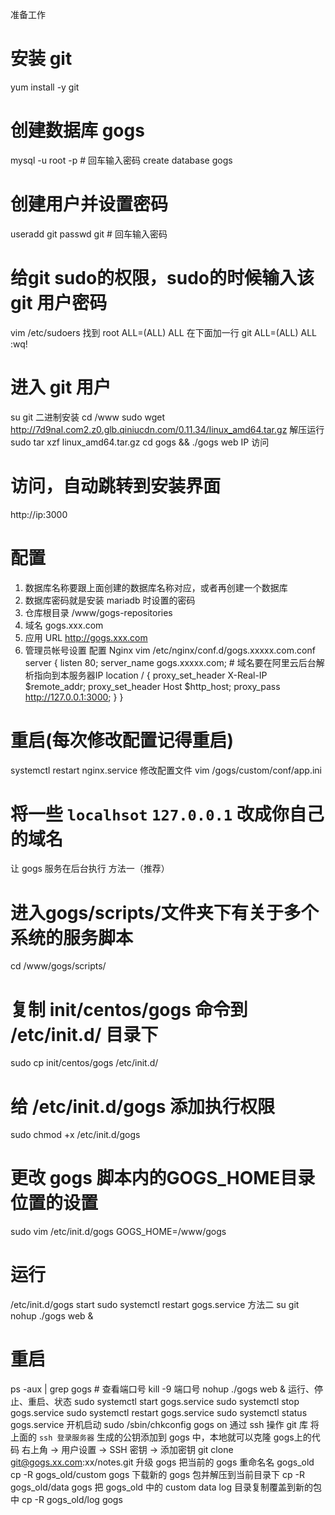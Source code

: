 准备工作
# 安装 git
yum install -y git

# 创建数据库 gogs
mysql -u root -p # 回车输入密码
create database gogs

# 创建用户并设置密码
useradd git
passwd git # 回车输入密码

# 给git sudo的权限，sudo的时候输入该 git 用户密码
vim /etc/sudoers
找到 root ALL=(ALL) ALL 在下面加一行
git ALL=(ALL) ALL
:wq!

# 进入 git 用户
su git
二进制安装
cd /www
sudo wget http://7d9nal.com2.z0.glb.qiniucdn.com/0.11.34/linux_amd64.tar.gz
解压运行
sudo tar xzf linux_amd64.tar.gz
cd gogs && ./gogs web
IP 访问
# 访问，自动跳转到安装界面
http://ip:3000

# 配置
1. 数据库名称要跟上面创建的数据库名称对应，或者再创建一个数据库
2. 数据库密码就是安装 mariadb 时设置的密码
3. 仓库根目录 /www/gogs-repositories
4. 域名 gogs.xxx.com
5. 应用 URL http://gogs.xxx.com
6. 管理员帐号设置
配置 Nginx
vim /etc/nginx/conf.d/gogs.xxxxx.com.conf
server {
  listen 80;
  server_name gogs.xxxxx.com; # 域名要在阿里云后台解析指向到本服务器IP
  location / {
    proxy_set_header X-Real-IP $remote_addr;
    proxy_set_header Host $http_host;
    proxy_pass http://127.0.0.1:3000;
  }
}

# 重启(每次修改配置记得重启)
systemctl restart nginx.service
修改配置文件
vim /gogs/custom/conf/app.ini
# 将一些 `localhsot` `127.0.0.1` 改成你自己的域名
让 gogs 服务在后台执行
方法一（推荐）
# 进入gogs/scripts/文件夹下有关于多个系统的服务脚本
cd /www/gogs/scripts/

# 复制 init/centos/gogs 命令到 /etc/init.d/ 目录下
sudo cp init/centos/gogs /etc/init.d/

# 给 /etc/init.d/gogs 添加执行权限
sudo chmod +x /etc/init.d/gogs

# 更改 gogs 脚本内的GOGS_HOME目录位置的设置
sudo vim /etc/init.d/gogs
GOGS_HOME=/www/gogs

# 运行
/etc/init.d/gogs start
sudo systemctl restart gogs.service
方法二
su git
nohup ./gogs web &

# 重启
ps -aux | grep gogs # 查看端口号
kill -9 端口号
nohup ./gogs web &
运行、停止、重启、状态
sudo systemctl start gogs.service
sudo systemctl stop gogs.service
sudo systemctl restart gogs.service
sudo systemctl status gogs.service
开机启动
sudo /sbin/chkconfig gogs on
通过 ssh 操作 git 库
将上面的 `ssh 登录服务器` 生成的公钥添加到 gogs 中，本地就可以克隆 gogs上的代码
右上角 -> 用户设置 -> SSH 密钥 -> 添加密钥
git clone git@gogs.xx.com:xx/notes.git
升级 gogs
把当前的 gogs 重命名名 gogs_old
cp -R gogs_old/custom gogs
下载新的 gogs 包并解压到当前目录下
cp -R gogs_old/data gogs
把 gogs_old 中的 custom data log 目录复制覆盖到新的包中
cp -R gogs_old/log gogs